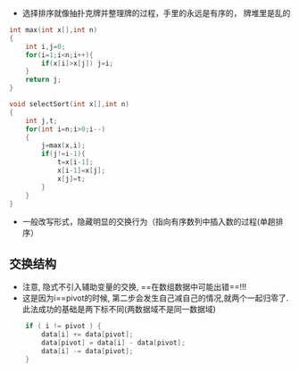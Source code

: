 - 选择排序就像抽扑克牌并整理牌的过程，手里的永远是有序的， 牌堆里是乱的
```c
int max(int x[],int n)
{
	int i,j=0;
	for(i=1;i<n;i++){
		if(x[i]>x[j]) j=i;
	}
	return j;
}

void selectSort(int x[],int n)
{
	int j,t;
	for(int i=n;i>0;i--)
	{
		j=max(x,i);
		if(j!=i-1){
			t=x[i-1];
			x[i-1]=x[j];
			x[j]=t;
		}
	}
}
```
- 一般改写形式，隐藏明显的交换行为（指向有序数列中插入数的过程(单趟排序）
## 交换结构
- 注意, 隐式不引入辅助变量的交换, ==在数组数据中可能出错==!!!
- 这是因为i\=\=pivot的时候, 第二步会发生自己减自己的情况,就两个一起归零了. 此法成功的基础是两下标不同(两数据域不是同一数据域)
```c
	if ( i != pivot ) {
		data[i] += data[pivot];
		data[pivot] = data[i] - data[pivot];
		data[i] -= data[pivot];
	}
```
